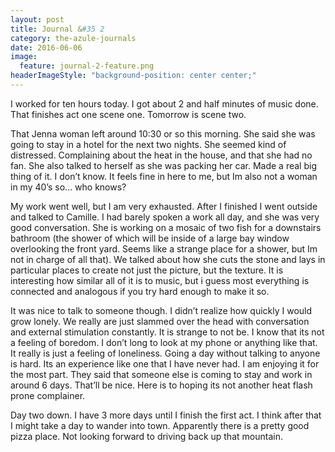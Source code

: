 ```yaml
---
layout: post
title: Journal &#35 2
category: the-azule-journals
date: 2016-06-06
image:
  feature: journal-2-feature.png
headerImageStyle: "background-position: center center;"
---
```


I worked for ten hours today. I got about 2 and half minutes of music done. That finishes act one scene one. Tomorrow is scene two.

That Jenna woman left around 10:30 or so this morning. She said she was going to stay in a hotel for the next two nights. She seemed kind of distressed. Complaining about the heat in the house, and that she had no fan. She also talked to herself as she was packing her car. Made a real big thing of it. I don’t know. It feels fine in here to me, but Im also not a woman in my 40’s so… who knows?

My work went well, but I am very exhausted. After I finished I went outside and talked to Camille. I had barely spoken a work all day, and she was very good conversation. She is working on a mosaic of two fish for a downstairs bathroom (the shower of which will be inside of a large bay window overlooking the front yard. Seems like a strange place for a shower, but Im not in charge of all that). We talked about how she cuts the stone and lays in particular places to create not just the picture, but the texture. It is interesting how similar all of it is to music, but i guess most everything is connected and analogous if you try hard enough to make it so. 

It was nice to talk to someone though. I didn’t realize how quickly I would grow lonely. We really are just slammed over the head with conversation and external stimulation constantly. It is strange to not be. I know that its not a feeling of boredom. I don’t long to look at my phone or anything like that. It really is just a feeling of loneliness. Going a day without talking to anyone is hard. Its an experience like one that I have never had. I am enjoying it for the most part. They said that someone else is coming to stay and work in around 6 days. That’ll be nice. Here is to hoping its not another heat flash prone complainer. 

Day two down. I have 3 more days until I finish the first act. I think after that I might take a day to wander into town. Apparently there is a pretty good pizza place. Not looking forward to driving back up that mountain.